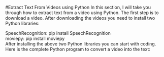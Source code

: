 #Extract Text From Videos using Python
In this section, I will take you through how to extract text from a video using Python. The first step is to download a video. After downloading the videos you need to install two Python libraries:

SpeechRecognition: pip install SpeechRecognition <br>
moviepy: pip install moviepy  <br>
After installing the above two Python libraries you can start with coding. Here is the complete Python program to convert a video into the text:<br>

